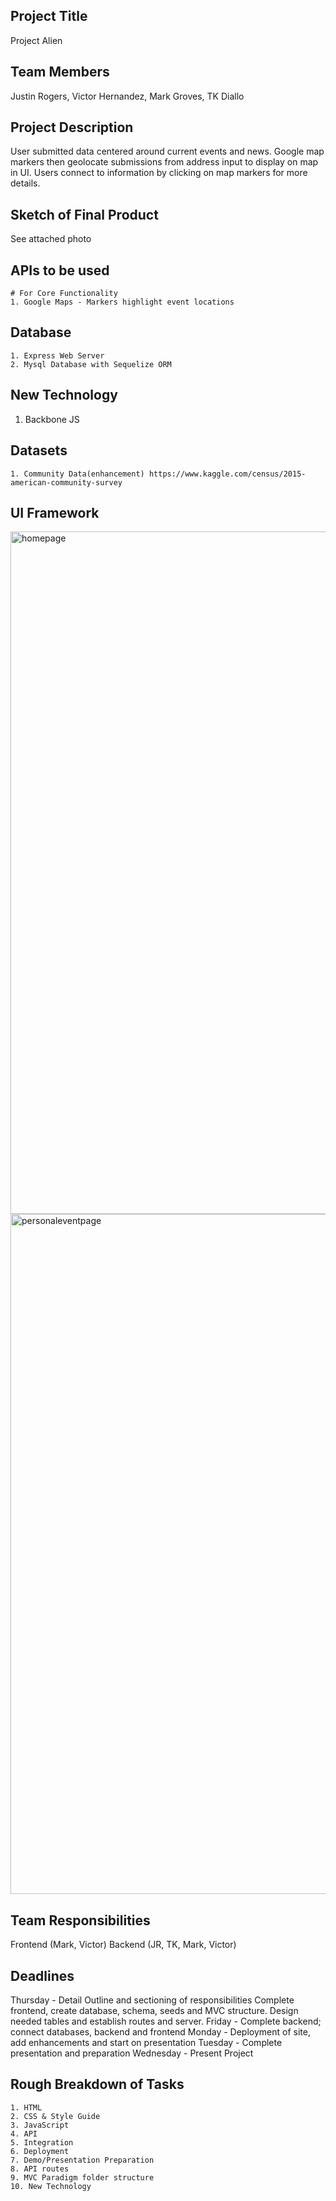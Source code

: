## Project Title
Project Alien
 
## Team Members
Justin Rogers, Victor Hernandez, Mark Groves, TK Diallo
 
## Project Description
User submitted data centered around current events and news. Google map markers then geolocate submissions from address input to display on map in UI. Users connect to information by clicking on map markers for more details. 
 
## Sketch of Final Product
See attached photo
 
## APIs to be used
	# For Core Functionality
	1. Google Maps - Markers highlight event locations  
 
## Database
	1. Express Web Server 
	2. Mysql Database with Sequelize ORM	
## New Technology
1. Backbone JS

## Datasets 
	1. Community Data(enhancement) https://www.kaggle.com/census/2015-american-community-survey

## UI Framework
	
<img width="1092" alt="homepage" src="https://user-images.githubusercontent.com/13412644/39272870-3ae3a27a-48ab-11e8-970f-444a4c857847.png">

<img width="1088" alt="personaleventpage" src="https://user-images.githubusercontent.com/13412644/39272898-4e395680-48ab-11e8-99a9-842e757d5f06.png">

## Team Responsibilities 

Frontend (Mark, Victor)
Backend (JR, TK, Mark, Victor)
## Deadlines
Thursday - Detail Outline and sectioning of responsibilities 
Complete frontend, create database, schema, seeds and MVC structure. Design needed tables and establish routes and server.
Friday - Complete backend; connect databases, backend and frontend
Monday - Deployment of site, add enhancements and start on presentation
Tuesday  - Complete presentation and preparation
Wednesday - Present Project

 
## Rough Breakdown of Tasks
	1. HTML
	2. CSS & Style Guide
	3. JavaScript
	4. API
	5. Integration
	6. Deployment
	7. Demo/Presentation Preparation
	8. API routes
	9. MVC Paradigm folder structure
	10. New Technology



